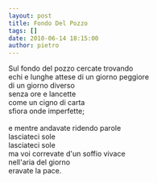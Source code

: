 ```yaml
---
layout: post
title: Fondo Del Pozzo
tags: []
date: 2010-06-14 18:15:00
author: pietro
---
```

Sul fondo del pozzo cercate trovando<br/>echi e lunghe attese di un giorno peggiore<br/>di un giorno diverso<br/>senza ore e lancette<br/>come un cigno di carta<br/>sfiora onde imperfette;<br/><br/>e mentre andavate ridendo parole<br/>lasciateci sole<br/>lasciateci sole<br/>ma voi correvate d'un soffio vivace<br/>nell'aria del giorno<br/>eravate la pace.
